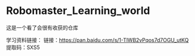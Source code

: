 # Robomaster_Learning_world
这是一个看了会很有收获的仓库

学习资料链接：
  链接：https://pan.baidu.com/s/1-TlWB2vPqos7d7OGU_utKQ 
  提取码：SXS5
